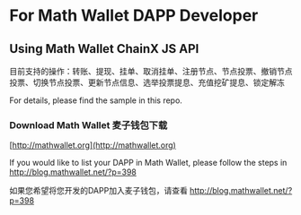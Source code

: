 # For Math Wallet DAPP Developer

## Using Math Wallet ChainX JS API

目前支持的操作：转账、提现、挂单、取消挂单、注册节点、节点投票、撤销节点投票、切换节点投票、更新节点信息、选举投票提息、充值挖矿提息、锁定解冻

For details, please find the sample in this repo.


### Download Math Wallet 麦子钱包下载

[http://mathwallet.org](http://mathwallet.org)

If you would like to list your DAPP in Math Wallet, please follow the steps in http://blog.mathwallet.net/?p=398

如果您希望将您开发的DAPP加入麦子钱包，请查看 http://blog.mathwallet.net/?p=398


